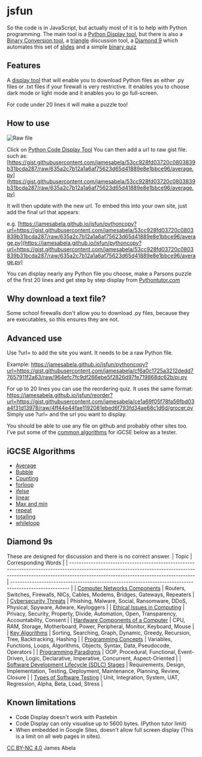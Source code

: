 # jsfun
So the code is in JavaScript, but actually most of it is to help with Python programming. The main tool is a [Python Display tool](https://jamesabela.github.io/jsfun/pythoncopy), but there is also a
[Binary Conversion tool](https://jamesabela.github.io/jsfun/binaryconvertor.html), a [triangle](https://jamesabela.github.io/jsfun/triangle.html) discussion tool,  a [Diamond 9](https://jamesabela.github.io/jsfun/diamond9.html) which automates this set of [slides](https://docs.google.com/presentation/d/1FS-kOrCE4xuCCn4SM8Yt1Hm-81fIFxG5wzxbfamFArY/template/preview) and a simple [binary quiz](https://jamesabela.github.io/jsfun/binaryquiz.html) 

## Features

A [display tool](https://jamesabela.github.io/jsfun/pythoncopy) that will enable you to download Python files as either .py files or .txt files if your firewall is very restrictive.
It enables you to choose dark mode or light mode and it enables you to go full-screen. 

For code under 20 lines it will make a puzzle too! 

## How to use

![Raw file](https://i.imgur.com/TT0mVo8.png)

Click on [Python Code Display Tool](https://jamesabela.github.io/jsfun/pythoncopy) You can then add a url to raw gist file. such as: 
[https://gist.githubusercontent.com/jamesabela/53cc928fd03720c0803839b31bcda287/raw/635a2c7b12a1a6af75623d65d41889e8e1bbce96/average.py](https://gist.githubusercontent.com/jamesabela/53cc928fd03720c0803839b31bcda287/raw/635a2c7b12a1a6af75623d65d41889e8e1bbce96/average.py)

It will then update with the new url. To embed this into your own site, just add the final url that appears: 

e.g. [https://jamesabela.github.io/jsfun/pythoncopy?url=https://gist.githubusercontent.com/jamesabela/53cc928fd03720c0803839b31bcda287/raw/635a2c7b12a1a6af75623d65d41889e8e1bbce96/average.py](https://jamesabela.github.io/jsfun/pythoncopy?url=https://gist.githubusercontent.com/jamesabela/53cc928fd03720c0803839b31bcda287/raw/635a2c7b12a1a6af75623d65d41889e8e1bbce96/average.py)

You can display nearly any Python file you choose, make a Parsons puzzle of the first 20 lines and get step by step display from [Pythontutor.com](https://pythontutor.com/python-compiler.html#mode=edit)

## Why download a text file?
Some school firewalls don't allow you to download .py files, because they are executables, so this ensures they are not.

## Advanced use
Use ?url= to add the site you want. It needs to be a raw Python file. 

Example:
https://jamesabela.github.io/jsfun/pythoncopy?url=https://gist.githubusercontent.com/jamesabela/cf6a0c1725a3212dedd77657911f2a63/raw/964efc7fc9df266ebe5f2826d97fe719868dc62b/pi.py

For up to 20 lines you can use the reordering quiz. It uses the same format:
https://jamesabela.github.io/jsfun/reorder?url=https://gist.githubusercontent.com/jamesabela/ce1a69f05f78fa56fbd03a4f31d13978/raw/4ff44e44fae1192081ebed6f793fd34ae68c1d6d/grocer.py
Simply use ?url= and the url you want to display.

You should be able to use any file on github and probably other sites too. I've put some of the [common algorithms](https://gist.github.com/jamesabela/53cc928fd03720c0803839b31bcda287) for iGCSE below as a tester. 

## iGCSE Algorithms

* [Average](https://jamesabela.github.io/jsfun/pythoncopy?url=https://gist.githubusercontent.com/jamesabela/53cc928fd03720c0803839b31bcda287/raw/635a2c7b12a1a6af75623d65d41889e8e1bbce96/average.py)
* [Bubble](https://jamesabela.github.io/jsfun/pythoncopy?url=https://gist.githubusercontent.com/jamesabela/53cc928fd03720c0803839b31bcda287/raw/635a2c7b12a1a6af75623d65d41889e8e1bbce96/bubble)
* [Counting](https://jamesabela.github.io/jsfun/pythoncopy?url=https://gist.githubusercontent.com/jamesabela/53cc928fd03720c0803839b31bcda287/raw/635a2c7b12a1a6af75623d65d41889e8e1bbce96/Counting.py)
* [forloop](https://jamesabela.github.io/jsfun/pythoncopy?url=https://gist.githubusercontent.com/jamesabela/53cc928fd03720c0803839b31bcda287/raw/635a2c7b12a1a6af75623d65d41889e8e1bbce96/forloop.py)
* [ifelse](https://jamesabela.github.io/jsfun/pythoncopy?url=https://gist.githubusercontent.com/jamesabela/53cc928fd03720c0803839b31bcda287/raw/635a2c7b12a1a6af75623d65d41889e8e1bbce96/ifelse.py)
* [linear](https://jamesabela.github.io/jsfun/pythoncopy?url=https://gist.githubusercontent.com/jamesabela/53cc928fd03720c0803839b31bcda287/raw/635a2c7b12a1a6af75623d65d41889e8e1bbce96/linear.py)
* [Max and min](https://jamesabela.github.io/jsfun/pythoncopy?url=https://gist.githubusercontent.com/jamesabela/53cc928fd03720c0803839b31bcda287/raw/635a2c7b12a1a6af75623d65d41889e8e1bbce96/MaximumandMinimum.py)
* [repeat](https://jamesabela.github.io/jsfun/pythoncopy?url=https://gist.githubusercontent.com/jamesabela/53cc928fd03720c0803839b31bcda287/raw/635a2c7b12a1a6af75623d65d41889e8e1bbce96/repeat.py)
* [totalling](https://jamesabela.github.io/jsfun/pythoncopy?url=https://gist.githubusercontent.com/jamesabela/53cc928fd03720c0803839b31bcda287/raw/635a2c7b12a1a6af75623d65d41889e8e1bbce96/Totalling.py)
* [whileloop](https://jamesabela.github.io/jsfun/pythoncopy?url=https://gist.githubusercontent.com/jamesabela/53cc928fd03720c0803839b31bcda287/raw/635a2c7b12a1a6af75623d65d41889e8e1bbce96/whileloop.py)

## Diamond 9s

These are designed for discussion and there is no correct answer.
| Topic                                                                                                                                                                                                            | Corresponding Words                                                                                    |
| ---------------------------------------------------------------------------------------------------------------------------------------------------------------------------------------------------------------- | ------------------------------------------------------------------------------------------------------ |
| [Computer Networks Components](https://jamesabela.github.io/jsfun/diamond9.html?words=Routers%2CSwitches%2CFirewalls%2CNICs%2CCables%2CModems%2CBridges%2CGateways%2CRepeaters)                                  | Routers, Switches, Firewalls, NICs, Cables, Modems, Bridges, Gateways, Repeaters                       |
| [Cybersecurity Threats](https://jamesabela.github.io/jsfun/diamond9.html?words=Phishing%2CMalware%2CSocial%2CRansomware%2CDDoS%2CPhysical%2CSpyware%2CAdware%2CKeyloggers)                                       | Phishing, Malware, Social, Ransomware, DDoS, Physical, Spyware, Adware, Keyloggers                     |
| [Ethical Issues in Computing](https://jamesabela.github.io/jsfun/diamond9.html?words=Privacy%2CSecurity%2CProperty%2CDivide%2CAutomation%2COpen%2CTransparency%2CAccountability%2CConsent)                       | Privacy, Security, Property, Divide, Automation, Open, Transparency, Accountability, Consent           |
| [Hardware Components of a Computer](https://jamesabela.github.io/jsfun/diamond9.html?words=CPU%2CRAM%2CStorage%2CMotherboard%2CPower%2CPeripheral%2CMonitor%2CKeyboard%2CMouse)                                  | CPU, RAM, Storage, Motherboard, Power, Peripheral, Monitor, Keyboard, Mouse                            |
| [Key Algorithms](https://jamesabela.github.io/jsfun/diamond9.html?words=Sorting%2CSearching%2CGraph%2CDynamic%2CGreedy%2CRecursion%2CTree%2CBacktracking%2CHashing)                                              | Sorting, Searching, Graph, Dynamic, Greedy, Recursion, Tree, Backtracking, Hashing                     |
| [Programming Concepts](https://jamesabela.github.io/jsfun/diamond9.html?words=Variables%2CFunctions%2CLoops%2CAlgorithms%2CObjects%2CSyntax%2CData%2CPseudocode%2COperators)                                     | Variables, Functions, Loops, Algorithms, Objects, Syntax, Data, Pseudocode, Operators                  |
| [Programming Paradigms](https://jamesabela.github.io/jsfun/diamond9.html?words=OOP%2CProcedural%2CFunctional%2CEvent-Driven%2CLogic%2CDeclarative%2CImperative%2CConcurrent%2CAspect-Oriented)                   | OOP, Procedural, Functional, Event-Driven, Logic, Declarative, Imperative, Concurrent, Aspect-Oriented |
| [Software Development Lifecycle (SDLC) Stages](https://jamesabela.github.io/jsfun/diamond9.html?words=Requirements%2CDesign%2CImplementation%2CTesting%2CDeployment%2CMaintenance%2CPlanning%2CReview%2CClosure) | Requirements, Design, Implementation, Testing, Deployment, Maintenance, Planning, Review, Closure      |
| [Types of Software Testing](https://jamesabela.github.io/jsfun/diamond9.html?words=Unit%2CIntegration%2CSystem%2CUAT%2CRegression%2CAlpha%2CBeta%2CLoad%2CStress)                                                | Unit, Integration, System, UAT, Regression, Alpha, Beta, Load, Stress                                  |

## Known limitations
* Code Display doesn't work with Pastebin
* Code Display can only visualise up to 5600 bytes. (Python tutor limit)
* When embedded in Google Sites, doesn't allow full screen display (This is a limit on all web pages in sites).

[CC BY-NC 4.0](https://creativecommons.org/licenses/by-nc/4.0/) James Abela
